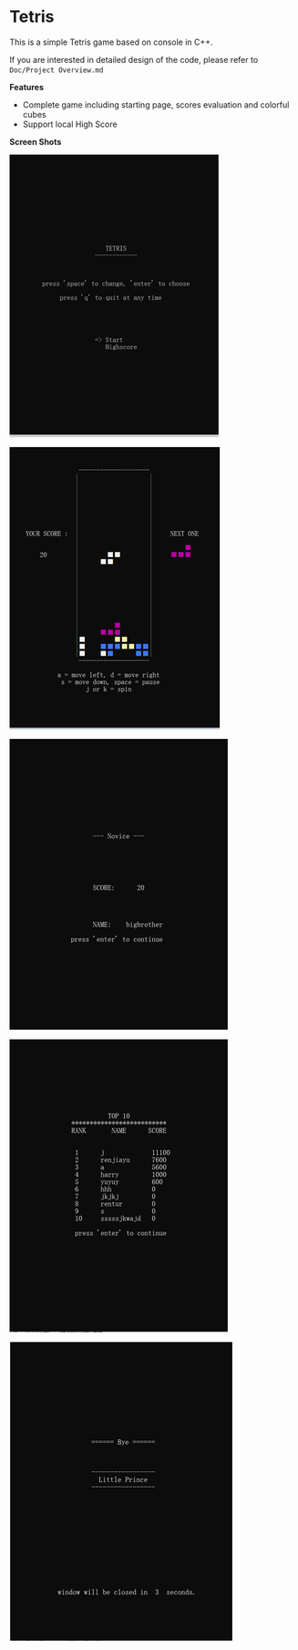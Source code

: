 # Tetris

This is a simple Tetris game based on console in C++.

If you are interested in detailed design of the code, please refer to `Doc/Project Overview.md`



**Features**

- Complete game including starting page, scores evaluation and colorful cubes
- Support local High Score



**Screen Shots**

![Start](Img\Start.png)

![](Img\Play.png)

![](Img\End.png)

![](Img\HighScore.png)

![1730476129999](Img/Bye.png)

